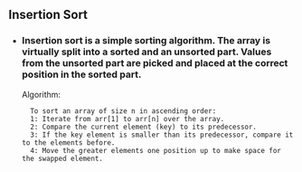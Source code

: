 ## Insertion Sort
* ### Insertion sort is a simple sorting algorithm. The array is virtually split into a sorted and an unsorted part. Values from the unsorted part are picked and placed at the correct position in the sorted part.
    Algorithm:

        
        To sort an array of size n in ascending order:
        1: Iterate from arr[1] to arr[n] over the array.
        2: Compare the current element (key) to its predecessor.
        3: If the key element is smaller than its predecessor, compare it to the elements before. 
        4: Move the greater elements one position up to make space for the swapped element.
        